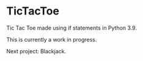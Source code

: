 # TicTacToe
Tic Tac Toe made using if statements in Python 3.9.

This is currently a work in progress.

Next project: Blackjack.
